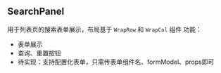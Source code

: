 ## SearchPanel
用于列表页的搜索表单展示，布局基于 `WrapRow` 和 `WrapCol` 组件
功能：
- 表单展示
- 查询、重置按钮
- 待实现：支持配置化表单，只需传表单组件名、formModel、props即可
